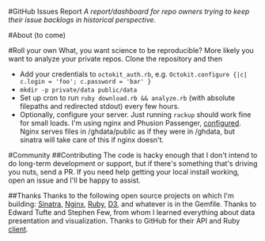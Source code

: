 #GitHub Issues Report
_A report/dashboard for repo owners trying to keep their issue backlogs in historical perspective._

#About
(to come)

#Roll your own
What, you want science to be reproducible? More likely you want to analyze your private repos. Clone the repository and then
* Add your credentials to `octokit_auth.rb`, e.g. `Octokit.configure {|c| c.login = 'foo'; c.password = 'bar' }`
* `mkdir -p private/data public/data`
* Set up cron to run `ruby download.rb && analyze.rb` (with absolute filepaths and redirected stdout) every few hours.
* Optionally, configure your server. Just running `rackup` should work fine for small loads. I'm using nginx and Phusion Passenger, [configured](https://www.phusionpassenger.com/documentation/Users%20guide%20Nginx.html#deploying_rails_to_sub_uri). Nginx serves files in /ghdata/public as if they were in /ghdata, but sinatra will take care of this if nginx doesn't.

#Community
##Contributing
The code is hacky enough that I don't intend to do long-term development or support, but if there's something that's driving you nuts, send a PR. If you need help getting your local install working, open an issue and I'll be happy to assist.

##Thanks
Thanks to the following open source projects on which I'm building: [Sinatra](http://www.sinatrarb.com/), [Nginx](http://nginx.org/), [Ruby](https://www.ruby-lang.org/), [D3](http://d3js.org/), and whatever is in the Gemfile. Thanks to Edward Tufte and Stephen Few, from whom I learned everything about data presentation and visualization. Thanks to GitHub for their API and Ruby [client](https://github.com/octokit/octokit.rb).

